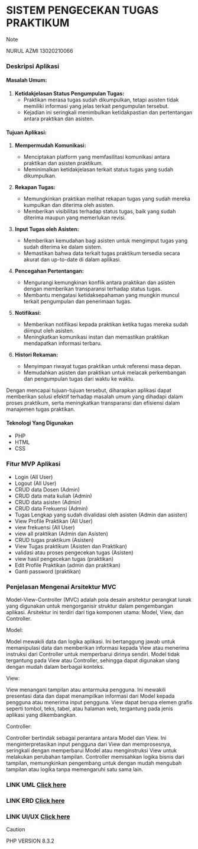 # SISTEM PENGECEKAN TUGAS PRAKTIKUM
> [!NOTE]
> NURUL AZMI 13020210066

### Deskripsi Aplikasi
#### Masalah Umum:
1. **Ketidakjelasan Status Pengumpulan Tugas:**
   - Praktikan merasa tugas sudah dikumpulkan, tetapi asisten tidak memiliki informasi yang jelas terkait pengumpulan tersebut.
   - Kejadian ini seringkali menimbulkan ketidakpastian dan pertentangan antara praktikan dan asisten.

#### Tujuan Aplikasi:
1. **Mempermudah Komunikasi:**
   - Menciptakan platform yang memfasilitasi komunikasi antara praktikan dan asisten praktikum.
   - Meminimalkan ketidakjelasan terkait status tugas yang sudah dikumpulkan.

2. **Rekapan Tugas:**
   - Memungkinkan praktikan melihat rekapan tugas yang sudah mereka kumpulkan dan diterima oleh asisten.
   - Memberikan visibilitas terhadap status tugas, baik yang sudah diterima maupun yang memerlukan revisi.

3. **Input Tugas oleh Asisten:**
   - Memberikan kemudahan bagi asisten untuk mengimput tugas yang sudah diterima ke dalam sistem.
   - Memastikan bahwa data terkait tugas praktikum tersedia secara akurat dan up-to-date di dalam aplikasi.

4. **Pencegahan Pertentangan:**
   - Mengurangi kemungkinan konflik antara praktikan dan asisten dengan memberikan transparansi terhadap status tugas.
   - Membantu mengatasi ketidaksepahaman yang mungkin muncul terkait pengumpulan dan penerimaan tugas.

5. **Notifikasi:**
   - Memberikan notifikasi kepada praktikan ketika tugas mereka sudah diimput oleh asisten.
   - Meningkatkan komunikasi instan dan memastikan praktikan mendapatkan informasi terbaru.

6. **Histori Rekaman:**
   - Menyimpan riwayat tugas praktikan untuk referensi masa depan.
   - Memudahkan asisten dan praktikan untuk melacak perkembangan dan pengumpulan tugas dari waktu ke waktu.

Dengan mencapai tujuan-tujuan tersebut, diharapkan aplikasi dapat memberikan solusi efektif terhadap masalah umum yang dihadapi dalam proses praktikum, serta meningkatkan transparansi dan efisiensi dalam manajemen tugas praktikan.

#### Teknologi Yang Digunakan
- PHP
- HTML
- CSS

### Fitur MVP Aplikasi
- Login (All User)
- Logout (All User)
- CRUD data Dosen (Admin)
- CRUD data mata kuliah (Admin)
- CRUD data asisten (Admin)
- CRUD data Frekuensi (Admin)
- Tugas Lengkap yang sudah divalidasi oleh asisten (Admin dan asisten)
- View Profile Praktikan (All User)
- view frekuensi (All User)
- view all praktikan (Admin dan Asisten)
- CRUD tugas praktikum (Asisten)
- View Tugas praktikum (Asisten dan Praktikan)
- validasi atau proses pengecekan tugas (Asisten)
- view hasil pengecekan tugas (praktikan)
- Edit Profile Praktikan (admin dan praktikan)
- Ganti password (praktikan)


### Penjelasan Mengenai Arsitektur MVC
Model-View-Controller (MVC) adalah pola desain arsitektur perangkat lunak yang digunakan untuk mengorganisir struktur dalam pengembangan aplikasi. Arsitektur ini terdiri dari tiga komponen utama: Model, View, dan Controller.

Model:

Model mewakili data dan logika aplikasi. Ini bertanggung jawab untuk memanipulasi data dan memberikan informasi kepada View atau menerima instruksi dari Controller untuk memperbarui dirinya sendiri.
Model tidak tergantung pada View atau Controller, sehingga dapat digunakan ulang dengan mudah dalam berbagai konteks.

View:

View menangani tampilan atau antarmuka pengguna. Ini mewakili presentasi data dan dapat menampilkan informasi dari Model kepada pengguna atau menerima input pengguna.
View dapat berupa elemen grafis seperti tombol, teks, tabel, atau halaman web, tergantung pada jenis aplikasi yang dikembangkan.

Controller:

Controller bertindak sebagai perantara antara Model dan View. Ini menginterpretasikan input pengguna dari View dan memprosesnya, seringkali dengan memperbarui Model atau menginstruksi View untuk melakukan perubahan tampilan.
Controller memisahkan logika bisnis dari tampilan, memungkinkan pengembang untuk dengan mudah mengubah tampilan atau logika tanpa memengaruhi satu sama lain.


### LINK UML [Click here](https://github.com/NurulAzmi0066/SIPETA-UML-ERD.git)
### LINK ERD [Click here](https://github.com/NurulAzmi0066/SIPETA-UML-ERD.git)
### LINK UI/UX [Click here](https://github.com/NurulAzmi0066/SIPETA-UI-UX.git)


> [!CAUTION]
> PHP VERSION 8.3.2
